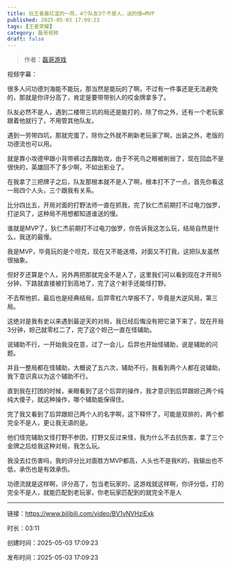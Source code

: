 ```yaml
---
title: 玩王者最红温的一局，4个队友3个不是人，送的慢=MVP
published: 2025-05-03 17:09:23
tags: [王者荣耀]
category: 磊哥视频
draft: false
---
```



> 作者：[磊哥游戏](https://space.bilibili.com/268941858?spm_id_from=333.788.upinfo.head.click)

视频字幕：

很多人问功德刘海能不能玩，那当然是能玩的了啊，不过有一件事还是无法避免的，那就是你评分高了，肯定是要带带别人的哎金牌拿多了。

队友必然不是人，遇到二楼带三坑的局还是能打的，除了你之外，还有一个老玩家跟着他就行了，不用管其他队友。

遇到一劳带四坑，那就完蛋了，除你之外就不刷新老玩家了啊，出装之外，老版的功德流也可以用。

就是靠小攻德甲跟小背带裤过去蹭助攻，由于不死鸟之眼被削弱了，现在回血不是很快的，英雄回不了多少啊，不如出影业了。

在我拿了三把牌子之后，队友那根本就不是人了啊，根本打不了一点，首先你看这一局四个人头，三个跟我有关系。

比分四比五，开局对面的打野法师一直在抓我，完了狄仁杰前期打不过电刀伽罗，打逆风了，这种局不用想都知道谁送的慢。

谁就是MVP了，狄仁杰前期打不过电刀伽罗，你告诉我这怎么玩，结局自然是什么，我送的最慢。

我是MVP，毕竟玩的是个坦克，现在又不能送塔，对面又不打我，这把队友虽然很抽象。

但好歹还算是个人，另外两把那就完全不是人了，这里我们可以看到现在才开局5分钟，下路就直接被打到高地了，完了这个射手还能怪打野。

不去帮他抓，最后也是经典结局，后羿零杠六举报不了，毕竟是大逆风局，第三局。

这绝对是我有史以来遇到最逆天的对局，我已经后悔没有把它录下来了，现在开局3分钟，妲己就零杠二了，完了这个妲己一直在怪辅助。

说辅助不行，一开始我没在意，过了一会儿，后羿也开始怪辅助，说是辅助的问题。

并且一整局都在怪辅助，大概说了五六次，辅助不行，我看到两个人都在说辅助，我下意识真以为这个辅助不行。

直到我在打团的时候，亲眼看到了这个后羿的操作，我才意识到后羿跟妲己两个纯纯大傻子，就这种操作，哪个辅助能保得住。

完了我又看到了后羿跟妲己两个人的名字啊，这下释怀了，可能是双排的，两个都完全不是人，更让我无语的是。

他们怪完辅助又怪打野不参团，打野又反过来怪，我为什么不去抗伤害，拿了三个金牌之后给我这种对局，我怎么玩。

我没去扛伤害吗，我的评分比对面胜方MVP都高，人头也不是我K的，我输出也不低，承伤也是有效承伤。

功德流就是这样啊，评分高了，包当老玩家的，这游戏就这样啊，你评分低，打的完全不是人，就能匹配到老玩家，你老玩家匹配到的就完全不是人

---


链接：https://www.bilibili.com/video/BV1vNVHziExk



时长：03:11

创建时间：2025-05-03 17:09:23

发布时间：2025-05-03 17:09:23
